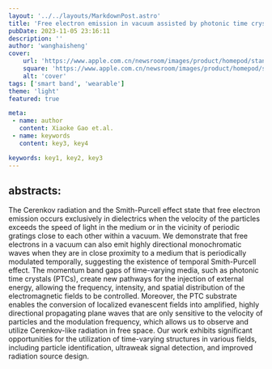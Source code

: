 ```yaml
---
layout: '../../layouts/MarkdownPost.astro'
title: 'Free electron emission in vacuum assisted by photonic time crystals'
pubDate: 2023-11-05 23:16:11
description: ''
author: 'wanghaisheng'
cover:
    url: 'https://www.apple.com.cn/newsroom/images/product/homepod/standard/Apple-HomePod-hero-230118_big.jpg.large_2x.jpg'
    square: 'https://www.apple.com.cn/newsroom/images/product/homepod/standard/Apple-HomePod-hero-230118_big.jpg.large_2x.jpg'
    alt: 'cover'
tags: ['smart band', 'wearable'] 
theme: 'light'
featured: true

meta:
 - name: author
   content: Xiaoke Gao et.al.
 - name: keywords
   content: key3, key4

keywords: key1, key2, key3
---
```


## abstracts:
The Cerenkov radiation and the Smith-Purcell effect state that free electron emission occurs exclusively in dielectrics when the velocity of the particles exceeds the speed of light in the medium or in the vicinity of periodic gratings close to each other within a vacuum. We demonstrate that free electrons in a vacuum can also emit highly directional monochromatic waves when they are in close proximity to a medium that is periodically modulated temporally, suggesting the existence of temporal Smith-Purcell effect. The momentum band gaps of time-varying media, such as photonic time crystals (PTCs), create new pathways for the injection of external energy, allowing the frequency, intensity, and spatial distribution of the electromagnetic fields to be controlled. Moreover, the PTC substrate enables the conversion of localized evanescent fields into amplified, highly directional propagating plane waves that are only sensitive to the velocity of particles and the modulation frequency, which allows us to observe and utilize Cerenkov-like radiation in free space. Our work exhibits significant opportunities for the utilization of time-varying structures in various fields, including particle identification, ultraweak signal detection, and improved radiation source design.
